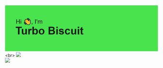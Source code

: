 ![Yes](https://raw.githubusercontent.com/TurboBiscuit/TurboBiscuit/master/header.png "Made Using REHeader https://reheader.glitch.me/home")<br>
[![](https://github-readme-stats.vercel.app/api?username=turbobiscuit&theme=dark)](https://turbobiscuit.net)<br>
![](https://github-readme-stats.vercel.app/api/top-langs/?username=TurboBiscuit&show_icons=true&theme=dark)
